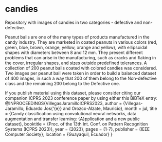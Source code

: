 # candies
Repository with images of candies in two categories - defective and non-defective.

Peanut balls are one of the many types of products manufactured in the candy industry. They are marketed in coated peanuts in various colors (red, green, blue, brown, orange, yellow, orange and yellow), with ellipsoidal shapes with diameters between 8 and 12 mm.
They present different problems that can arise in the manufacturing, such as cracks and flaking in the cover, irregular shapes, and sizes outside predefined tolerances.
A collection of 200 peanut balls coated with colored candies was considered. Two images per peanut ball were taken in order to build a balanced dataset of 400 images, in such a way that 200 of them belong to the Non-defective class and the remaining 200 belong to the Defective one. 

If you publish material using this dataset, please consider citing our companion ICPRS 2023 conference paper by using either this BiBTeX entry:
<br/>
@INPROCEEDINGS{VillegasJaramilloICPRS2023,
      author = {Villegas-Jaramillo, Eduardo Jos{\'{e}} and Orozco-Alzate, Mauricio},
       month = jul,
       title = {Candy classification using convolutional neural networks, data augmentation and transfer learning: {A}pplication and a new public dataset},
   booktitle = {Proc. of the 13th Int. Conf. on Pattern Recognition Systems (ICPRS 2023)},
        year = {2023},
       pages = {1-7},
   publisher = {IEEE Computer Society},
    location = {Guayaquil, Ecuador}
}
